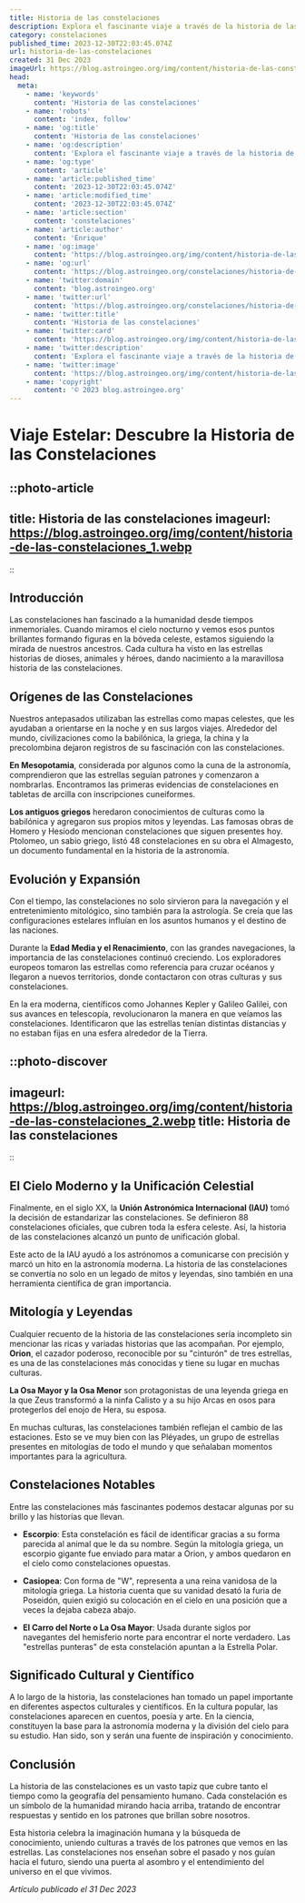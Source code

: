 ```yaml
---
title: Historia de las constelaciones
description: Explora el fascinante viaje a través de la historia de las constelaciones; descubre cómo las estrellas guiaron culturas y moldearon mitos.
category: constelaciones
published_time: 2023-12-30T22:03:45.074Z
url: historia-de-las-constelaciones
created: 31 Dec 2023
imageUrl: https://blog.astroingeo.org/img/content/historia-de-las-constelaciones_1.webp
head:
  meta:
    - name: 'keywords'
      content: 'Historia de las constelaciones'
    - name: 'robots'
      content: 'index, follow'
    - name: 'og:title'
      content: 'Historia de las constelaciones'
    - name: 'og:description'
      content: 'Explora el fascinante viaje a través de la historia de las constelaciones; descubre cómo las estrellas guiaron culturas y moldearon mitos.'
    - name: 'og:type'
      content: 'article'
    - name: 'article:published_time'
      content: '2023-12-30T22:03:45.074Z'
    - name: 'article:modified_time'
      content: '2023-12-30T22:03:45.074Z'
    - name: 'article:section'
      content: 'constelaciones'
    - name: 'article:author'
      content: 'Enrique'
    - name: 'og:image'
      content: 'https://blog.astroingeo.org/img/content/historia-de-las-constelaciones_1.webp'
    - name: 'og:url'
      content: 'https://blog.astroingeo.org/constelaciones/historia-de-las-constelaciones'
    - name: 'twitter:domain'
      content: 'blog.astroingeo.org'
    - name: 'twitter:url'
      content: 'https://blog.astroingeo.org/constelaciones/historia-de-las-constelaciones'
    - name: 'twitter:title'
      content: 'Historia de las constelaciones'
    - name: 'twitter:card'
      content: 'https://blog.astroingeo.org/img/content/historia-de-las-constelaciones_1.webp'
    - name: 'twitter:description'
      content: 'Explora el fascinante viaje a través de la historia de las constelaciones; descubre cómo las estrellas guiaron culturas y moldearon mitos.'
    - name: 'twitter:image'
      content: 'https://blog.astroingeo.org/img/content/historia-de-las-constelaciones_1.webp'
    - name: 'copyright'
      content: '© 2023 blog.astroingeo.org'
---
```

# Viaje Estelar: Descubre la Historia de las Constelaciones

::photo-article
---
title: Historia de las constelaciones
imageurl: https://blog.astroingeo.org/img/content/historia-de-las-constelaciones_1.webp
---
::

## Introducción

Las constelaciones han fascinado a la humanidad desde tiempos inmemoriales. Cuando miramos el cielo nocturno y vemos esos puntos brillantes formando figuras en la bóveda celeste, estamos siguiendo la mirada de nuestros ancestros. Cada cultura ha visto en las estrellas historias de dioses, animales y héroes, dando nacimiento a la maravillosa historia de las constelaciones.

## Orígenes de las Constelaciones

Nuestros antepasados utilizaban las estrellas como mapas celestes, que les ayudaban a orientarse en la noche y en sus largos viajes. Alrededor del mundo, civilizaciones como la babilónica, la griega, la china y la precolombina dejaron registros de su fascinación con las constelaciones.

**En Mesopotamia**, considerada por algunos como la cuna de la astronomía, comprendieron que las estrellas seguían patrones y comenzaron a nombrarlas. Encontramos las primeras evidencias de constelaciones en tabletas de arcilla con inscripciones cuneiformes.

**Los antiguos griegos** heredaron conocimientos de culturas como la babilónica y agregaron sus propios mitos y leyendas. Las famosas obras de Homero y Hesíodo mencionan constelaciones que siguen presentes hoy. Ptolomeo, un sabio griego, listó 48 constelaciones en su obra el Almagesto, un documento fundamental en la historia de la astronomía.

## Evolución y Expansión

Con el tiempo, las constelaciones no solo sirvieron para la navegación y el entretenimiento mitológico, sino también para la astrología. Se creía que las configuraciones estelares influían en los asuntos humanos y el destino de las naciones.

Durante la **Edad Media y el Renacimiento**, con las grandes navegaciones, la importancia de las constelaciones continuó creciendo. Los exploradores europeos tomaron las estrellas como referencia para cruzar océanos y llegaron a nuevos territorios, donde contactaron con otras culturas y sus constelaciones.

En la era moderna, científicos como Johannes Kepler y Galileo Galilei, con sus avances en telescopía, revolucionaron la manera en que veíamos las constelaciones. Identificaron que las estrellas tenían distintas distancias y no estaban fijas en una esfera alrededor de la Tierra.


::photo-discover
---
imageurl: https://blog.astroingeo.org/img/content/historia-de-las-constelaciones_2.webp
title: Historia de las constelaciones
---
::

## El Cielo Moderno y la Unificación Celestial

Finalmente, en el siglo XX, la **Unión Astronómica Internacional (IAU)** tomó la decisión de estandarizar las constelaciones. Se definieron 88 constelaciones oficiales, que cubren toda la esfera celeste. Así, la historia de las constelaciones alcanzó un punto de unificación global.

Este acto de la IAU ayudó a los astrónomos a comunicarse con precisión y marcó un hito en la astronomía moderna. La historia de las constelaciones se convertía no solo en un legado de mitos y leyendas, sino también en una herramienta científica de gran importancia.

## Mitología y Leyendas

Cualquier recuento de la historia de las constelaciones sería incompleto sin mencionar las ricas y variadas historias que las acompañan. Por ejemplo, **Orion**, el cazador poderoso, reconocible por su "cinturón" de tres estrellas, es una de las constelaciones más conocidas y tiene su lugar en muchas culturas.

**La Osa Mayor y la Osa Menor** son protagonistas de una leyenda griega en la que Zeus transformó a la ninfa Calisto y a su hijo Arcas en osos para protegerlos del enojo de Hera, su esposa.

En muchas culturas, las constelaciones también reflejan el cambio de las estaciones. Esto se ve muy bien con las Pléyades, un grupo de estrellas presentes en mitologías de todo el mundo y que señalaban momentos importantes para la agricultura.

## Constelaciones Notables

Entre las constelaciones más fascinantes podemos destacar algunas por su brillo y las historias que llevan.

- **Escorpio**: Esta constelación es fácil de identificar gracias a su forma parecida al animal que le da su nombre. Según la mitología griega, un escorpio gigante fue enviado para matar a Orion, y ambos quedaron en el cielo como constelaciones opuestas.

- **Casiopea**: Con forma de "W", representa a una reina vanidosa de la mitología griega. La historia cuenta que su vanidad desató la furia de Poseidón, quien exigió su colocación en el cielo en una posición que a veces la dejaba cabeza abajo.

- **El Carro del Norte o La Osa Mayor**: Usada durante siglos por navegantes del hemisferio norte para encontrar el norte verdadero. Las "estrellas punteras" de esta constelación apuntan a la Estrella Polar.

## Significado Cultural y Científico

A lo largo de la historia, las constelaciones han tomado un papel importante en diferentes aspectos culturales y científicos. En la cultura popular, las constelaciones aparecen en cuentos, poesía y arte. En la ciencia, constituyen la base para la astronomía moderna y la división del cielo para su estudio. Han sido, son y serán una fuente de inspiración y conocimiento.

## Conclusión

La historia de las constelaciones es un vasto tapiz que cubre tanto el tiempo como la geografía del pensamiento humano. Cada constelación es un símbolo de la humanidad mirando hacia arriba, tratando de encontrar respuestas y sentido en los patrones que brillan sobre nosotros.

Esta historia celebra la imaginación humana y la búsqueda de conocimiento, uniendo culturas a través de los patrones que vemos en las estrellas. Las constelaciones nos enseñan sobre el pasado y nos guían hacia el futuro, siendo una puerta al asombro y el entendimiento del universo en el que vivimos.

_Artículo publicado el 31 Dec 2023_